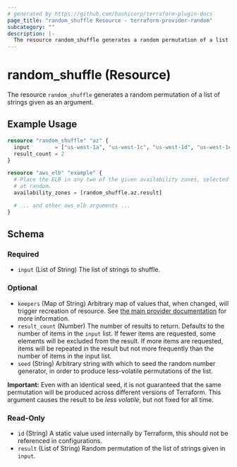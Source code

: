 ```yaml
---
# generated by https://github.com/hashicorp/terraform-plugin-docs
page_title: "random_shuffle Resource - terraform-provider-random"
subcategory: ""
description: |-
  The resource random_shuffle generates a random permutation of a list of strings given as an argument.
---
```


# random_shuffle (Resource)

The resource `random_shuffle` generates a random permutation of a list of strings given as an argument.

## Example Usage

```terraform
resource "random_shuffle" "az" {
  input        = ["us-west-1a", "us-west-1c", "us-west-1d", "us-west-1e"]
  result_count = 2
}

resource "aws_elb" "example" {
  # Place the ELB in any two of the given availability zones, selected
  # at random.
  availability_zones = [random_shuffle.az.result]

  # ... and other aws_elb arguments ...
}
```

<!-- schema generated by tfplugindocs -->
## Schema

### Required

- `input` (List of String) The list of strings to shuffle.

### Optional

- `keepers` (Map of String) Arbitrary map of values that, when changed, will trigger recreation of resource. See [the main provider documentation](../index.html) for more information.
- `result_count` (Number) The number of results to return. Defaults to the number of items in the `input` list. If fewer items are requested, some elements will be excluded from the result. If more items are requested, items will be repeated in the result but not more frequently than the number of items in the input list.
- `seed` (String) Arbitrary string with which to seed the random number generator, in order to produce less-volatile permutations of the list.

**Important:** Even with an identical seed, it is not guaranteed that the same permutation will be produced across different versions of Terraform. This argument causes the result to be *less volatile*, but not fixed for all time.

### Read-Only

- `id` (String) A static value used internally by Terraform, this should not be referenced in configurations.
- `result` (List of String) Random permutation of the list of strings given in `input`.


